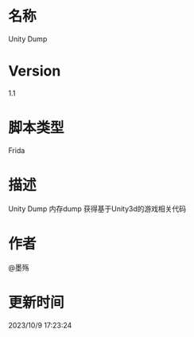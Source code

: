 # 名称
Unity Dump
# Version
1.1
# 脚本类型
Frida
# 描述
Unity Dump 内存dump 获得基于Unity3d的游戏相关代码
# 作者
@墨殇
# 更新时间
2023/10/9 17:23:24